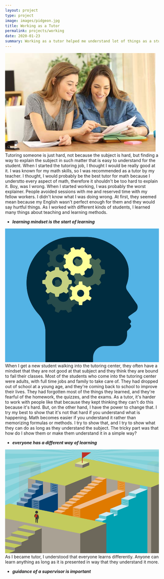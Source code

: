 ```yaml
---
layout: project
type: project
image: images/pidgeon.jpg
title: Working as a Tutor
permalink: projects/working
date: 2020-01-23
summary: Working as a tutor helped me understand lot of things as a student and a teacher. Everyone has a different need when it comes to learning, and everyone has a different method of learning.  
---
```


<img class="ui medium left floated rounded image" src="/images/tutor.jpg">
Tutoring someone is just hard, not because the subject is hard, but finding a way to explain the subject in such matter that is easy to understand for the student. When I started the tutoring job, I thought I would be really good at it. I was known for my math skills, so I was recommended as a tutor by my teacher. I thought, I would probably be the best tutor for math because I understto every aspect of math, therefore it shouldn't be too hard to explain it. Boy, was I wrong. When I started working, I was probably the worst explainer. People avoided sessions with me and reserved time with my fellow workers. I didn't know what I was doing wrong. At first, they seemed mean because my English wasn't perfect enough for them and they would say hurtful things.  As I worked with different kinds of students, I learned many things about teaching and learning methods.

* __*learning mindset is the start of learning*__
<img class="ui medium left floated rounded image" src="/images/brain.jpg">
When I get a new student walking into the tutoring center, they often have a mindset that they are not good at that subject and they think they are bound to fail their classes. Most of the students who come into the tutoring center were adults, with full time jobs and family to take care of. They had dropped out of school at a young age, and they're coming back to school to improve their lives. They had forgotten most of the things they learned, and they're fearful of the homework, the quizzes, and the exams. As a tutor, it's harder to work with people like that because they kept thinking they can't do this because it's hard. But, on the other hand, I have the power to change that. I try my best to show that it's not that hard if you understand what is happening. Math becomes easier if you understand it rather than memorizing formulas or methods. I try to show that, and I try to show what they can do as long as they understand the subject. The tricky part was that how do I show them or make them understand it in a simple way?

* __*everyone has a different way of learning*__
<img class="ui medium left floated rounded image" src="/images/path.png">
As I became tutor, I understood that everyone learns differently. Anyone can learn anything as long as it is presented in way that they understand it more. 

* __*guidance of a supervisor is important*__

